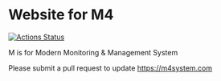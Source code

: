 # Website for M4

[![Actions Status](https://github.com/dgagnon/M3-Website/workflows/Publish%20to%20m3.danielgagnon.info/badge.svg)](https://github.com/dgagnon/M3-Website/actions)

M is for Modern Monitoring &amp; Management System

Please submit a pull request to update https://m4system.com

